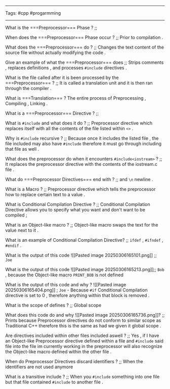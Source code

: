 ___
Tags: #cpp #progarmming 
___
What is the ===Preprocessor=== Phase ? ;; 

When does the ===Preprocessor=== Phase occur ? ;; Prior to compilation . 

What does the ===Preprocessor=== do ? ;; Changes the text content of the source file without actually modifying the code . 

Give an example of what the ===Preprocessor=== does ;; Strips comments , replaces definitions , and processes `#include` directives . 

What is the file called after it is been processed by the ===Preprocessor=== ? ;; It is called a translation unit and it is then ran through the compiler . 

What is ===Translation=== ? The entire process of Preprocessing , Compiling , Linking . 

What is a ===Preprocessor=== Directive ? ;; 

What is `#include` and what does it do ? ;; Preprocessor directive which replaces itself with all the contents of the file listed within `<>` . 

Why is `#include` recursive ? ;; Because once it includes the listed file , the file included may also have `#include` therefore it must go through including that file as well . 

What does the preprocessor do when it encounters `#include<iostream>` ? ;; It replaces the preprocessor directive with the contents of the iostream.c file . 

What do ===Preprocessor Directives=== end with ? ;; and `\n` newline . 

What is a Macro ? ;; Preprocessor directive which tells the preprocessor how to replace certain text to a value . 


What is Conditional Compilation Directive ? ;; Conditional Compilation Directive allows you to specify what you want and don't want to be compiled ; 

What is an Object-like macro ? ;; Object-like macro swaps the text for the value next to it . 

What is an example of Conditional Compilation Directive? ;; `ifdef` , `#ifndef` , `#endif` . 

What is the output of this code ![[Pasted image 20250306165101.png]] ;; `Joe`

What is the output of this code ![[Pasted image 20250306165213.png]];; `Bob` , because the Object-like macro `PRINT_BOB` is not defined 


What is the output of this code and why ? ![[Pasted image 20250306165404.png]]
; ` Joe ` -  Because `#if` Conditional Compilation directive is set to 0 , therefore anything within that block is removed . 


What is the scope of defines ? ;; Global scope 


What does this code do and why ![[Pasted image 20250306165736.png]]? ;; Prints because Preprocessor directives do not conform to similar scope as Traditional C++ therefore this is the same as had we given it global scope . 

Are directives included within other files included aswell ? ;; Yes , if I have an Object-like Preprocessor directive defined within a file and `#include` said file into the file im currently working in the preprocessor will also recognize the Object-like macro defined within the other file . 

When do Preprocessor Directives discard identifiers ? ;; When the identifiers are not used anymore 

What is a transitive include ? ;; When you `#include` something into one file but that file contained `#include` to another file . 


